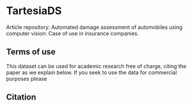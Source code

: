 # TartesiaDS
Article repository: Automated damage assessment of automobiles using computer vision: Case of use in insurance companies.

## Terms of use
This dataset can be used for academic research free of charge, citing the paper as we explain below. If you seek to use the data for commercial purposes please 

## Citation
